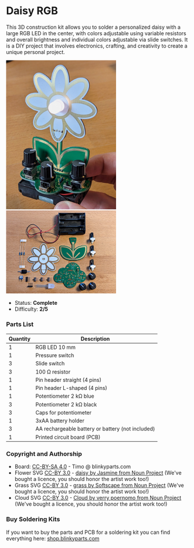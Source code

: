 # Daisy RGB

This 3D construction kit allows you to solder a personalized daisy with a large RGB LED in the center, with colors adjustable using variable resistors and overall brightness and individual colors adjustable via slide switches. It is a DIY project that involves electronics, crafting, and creativity to create a unique personal project.

<img src="manual/images/thumbnail.jpg" width=300px alt="Daisy RGB"> <img src="manual/images/PXL_20230311_184925574.jpg" width=300px alt="Daisy RGB">

- Status: **Complete**
- Difficulty: **2/5**

### Parts List

| Quantity | Description                                       |
|----------|---------------------------------------------------|
|    1     | RGB LED 10 mm                                     |
|    1     | Pressure switch                                   |
|    3     | Slide switch                                      |
|    3     | 100 Ω resistor                                    |
|    1     | Pin header straight (4 pins)                      |
|    1     | Pin header L-shaped (4 pins)                      |
|    1     | Potentiometer 2 kΩ blue                           |
|    3     | Potentiometer 2 kΩ black                          |
|    3     | Caps for potentiometer                            |
|    1     | 3xAA battery holder                               |
|    3     | AA rechargeable battery or battery (not included) |
|    1     | Printed circuit board (PCB)                       |

### Copyright and Authorship

- Board: [CC-BY-SA 4.0](https://creativecommons.org/licenses/by-sa/4.0/) - Timo @ blinkyparts.com
- Flower SVG [CC-BY 3.0](https://creativecommons.org/licenses/by/3.0/) - [daisy by Jasmine from Noun Project](https://thenounproject.com/icon/daisy-4840366/) (We've bought a licence, you should honor the artist work too!)
- Grass SVG [CC-BY 3.0](https://creativecommons.org/licenses/by/3.0/) - [grass by Softscape from Noun Project](https://thenounproject.com/icon/grass-4708462/) (We've bought a licence, you should honor the artist work too!)
- Cloud SVG [CC-BY 3.0](https://creativecommons.org/licenses/by/3.0/) - [Cloud by verry poernomo from Noun Project](https://thenounproject.com/icon/cloud-5383467/) (We've bought a licence, you should honor the artist work too!)

### Buy Soldering Kits
If you want to buy the parts and PCB for a soldering kit you can find everything here: [shop.blinkyparts.com](https://shop.blinkyparts.com/de/Gaensebluemchen-RGB-Zeig-jedem-deine-lieblings-Blume-in-Regenbogenfarben/blink237342)
